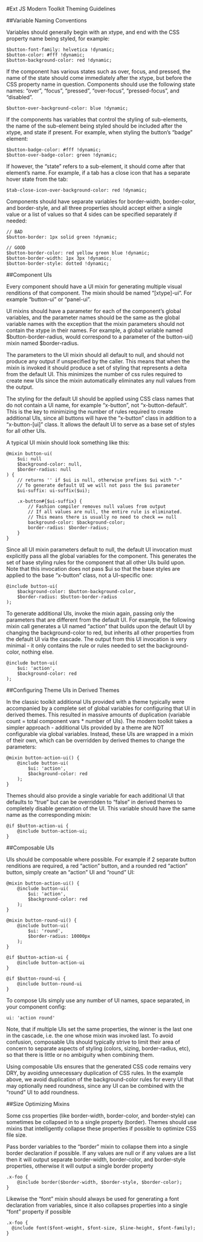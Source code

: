 #Ext JS Modern Toolkit Theming Guidelines

##Variable Naming Conventions

Variables should generally begin with an xtype, and end with the CSS property name being styled, for example:

    $button-font-family: helvetica !dynamic;
    $button-color: #fff !dynamic;
    $button-background-color: red !dynamic;

If the component has various states such as over, focus, and pressed, the name of the state should come immediately after the xtype, but before the CSS property name in question.  Components should use the following state names: “over”, “focus”, “pressed”, “over-focus”, “pressed-focus”, and “disabled”.

    $button-over-background-color: blue !dynamic;

If the components has variables that control the styling of sub-elements, the name of the sub-element being styled should be included after the xtype, and state if present.  For example, when styling the button’s “badge” element:

    $button-badge-color: #fff !dynamic;
    $button-over-badge-color: green !dynamic;

If however, the “state” refers to a sub-element, it should come after that element’s name.  For example, if a tab has a close icon that has a separate hover state from the tab:

    $tab-close-icon-over-background-color: red !dynamic;

Components should have separate variables for border-width, border-color, and border-style, and all three properties should accept either a single value or a list of values so that 4 sides can be specified separately if needed:

    // BAD
    $button-border: 1px solid green !dynamic;

    // GOOD
    $button-border-color: red yellow green blue !dynamic;
    $button-border-width: 1px 3px !dynamic;
    $button-border-style: dotted !dynamic;

##Component UIs

Every component should have a UI mixin for generating multiple visual renditions of that component.   The mixin should be named “[xtype]-ui”.  For example “button-ui” or “panel-ui”.  

UI mixins should have a parameter for each of the component’s global variables, and the parameter names should be the same as the global variable names with the exception that the mixin parameters should not contain the xtype in their names.  For example, a global variable named $button-border-radius, would correspond to a parameter of the button-ui() mixin named $border-radius.

The parameters to the UI mixin should all default to null, and should not produce any output if unspecified by the caller.  This means that when the mixin is invoked it should produce a set of styling that represents a delta from the default UI.  This minimizes the number of css rules required to create new UIs since the mixin automatically eliminates any null values from the output.

The styling for the default UI should be applied using CSS class names that do not contain a UI name, for example “x-button”, not “x-button-default”.  This is the key to minimizing the number of rules required to create additional UIs, since all buttons will have the “x-button” class in addition to a “x-button-[ui]” class.  It allows the default UI to serve as a base set of styles for all other UIs.

A typical UI mixin should look something like this:

    @mixin button-ui(
        $ui: null
        $background-color: null,
        $border-radius: null
    ) {
        // returns '' if $ui is null, otherwise prefixes $ui with "-"
        // To generate default UI we will not pass the $ui parameter
        $ui-suffix: ui-suffix($ui);
        
        .x-button#{$ui-suffix} {
            // Fashion compiler removes null values from output
            // If all values are null, the entire rule is eliminated.
            // This means there is usually no need to check == null
            background-color: $background-color;
            border-radius: $border-radius;
        }
    }

Since all UI mixin parameters default to null, the default UI invocation must explicitly pass all the global variables for the component.  This generates the set of base styling rules for the component that all other UIs build upon.  Note that this invocation does not pass $ui so that the base styles are applied to the base “x-button” class, not a UI-specific one:

    @include button-ui(
        $background-color: $button-background-color,
        $border-radius: $button-border-radius
    );

To generate additional UIs, invoke the mixin again, passing only the parameters that are different from the default UI.  For example, the following mixin call generates a UI named “action” that builds upon the default UI by changing the background-color to red, but inherits all other properties from the default UI via the cascade.  The output from this UI invocation is very minimal - it only contains the rule or rules needed to set the background-color, nothing else.

    @include button-ui(
        $ui: 'action',
        $background-color: red
    );

##Configuring Theme UIs in Derived Themes

In the classic toolkit additional UIs provided with a theme typically were accompanied by a complete set of global variables for configuring that UI in derived themes.  This resulted in massive amounts of duplication (variable count = total component vars * number of UIs).  The modern toolkit takes a simpler approach - additional UIs provided by a theme are NOT configurable via global variables.  Instead, these UIs are wrapped in a mixin of their own, which can be overridden by derived themes to change the parameters:

    @mixin button-action-ui() {
        @include button-ui(
            $ui: 'action',
            $background-color: red
        );
    }

Themes should also provide a single variable for each additional UI that defaults to “true” but can be overridden to “false” in derived themes to completely disable generation of the UI.  This variable should have the same name as the corresponding mixin:

    @if $button-action-ui {
        @include button-action-ui;
    }

##Composable UIs

UIs should be composable where possible.  For example if 2 separate button renditions are required, a red “action” button, and a rounded red “action” button, simply create an “action” UI and  “round” UI:

    @mixin button-action-ui() {
        @include button-ui(
            $ui: 'action',
            $background-color: red
        );
    }

    @mixin button-round-ui() {
        @include button-ui(
            $ui: 'round',
            $border-radius: 10000px
        );
    }

    @if $button-action-ui {
        @include button-action-ui
    }

    @if $button-round-ui {
        @include button-round-ui
    }

To compose UIs simply use any number of UI names, space separated, in your component config:

    ui: 'action round'

Note, that if multiple UIs set the same properties, the winner is the last one in the cascade, i.e. the one whose mixin was invoked last.  To avoid confusion, composable UIs should typically strive to limit their area of concern to separate aspects of styling (colors, sizing, border-radius, etc), so that there is little or no ambiguity when combining them.

Using composable UIs ensures that the generated CSS code remains very DRY, by avoiding unnecessary duplication of CSS rules.  In the example above, we avoid duplication of the background-color rules for every UI that may optionally need roundness, since any UI can be combined with the “round” UI to add roundness.

##Size Optimizing Mixins

Some css properties (like border-width, border-color, and border-style) can sometimes be collapsed in to a single property (border).  Themes should use mixins that intelligently collapse these properties if possible to optimize CSS file size.

Pass border variables to the “border” mixin to collapse them into a single border declaration if possible.  If any values are null or if any values are a list then it will output separate border-width, border-color, and border-style properties, otherwise it will output a single border property

    .x-foo {
        @include border($border-width, $border-style, $border-color);
    }

Likewise the “font” mixin should always be used for generating a font declaration from variables, since it also collapses properties into a single “font” property if possible

    .x-foo {
      @include font($font-weight, $font-size, $line-height, $font-family);
    }
